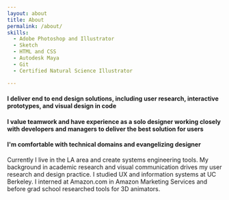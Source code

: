 ```yaml
---
layout: about
title: About
permalink: /about/
skills:
  - Adobe Photoshop and Illustrator
  - Sketch
  - HTML and CSS
  - Autodesk Maya
  - Git
  - Certified Natural Science Illustrator

---
```


#### I deliver end to end design solutions, including user research, interactive prototypes, and visual design in code

#### I value teamwork and have experience as a solo designer working closely with developers and managers to deliver the best solution for users

#### I'm comfortable with technical domains and evangelizing designer

Currently I live in the LA area and create systems engineering tools. My background in academic research and visual communication drives my user research and design practice.  I studied UX and information systems at UC Berkeley. I interned at Amazon.com in Amazon Marketing Services and before grad school researched tools for 3D animators.



